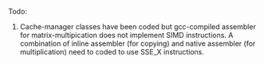 Todo:

1. Cache-manager classes have been coded but gcc-compiled assembler for matrix-multipication does not implement SIMD
   instructions. A combination of inline assembler (for copying) and native assembler (for multiplication) need to coded
   to use SSE_X instructions.

